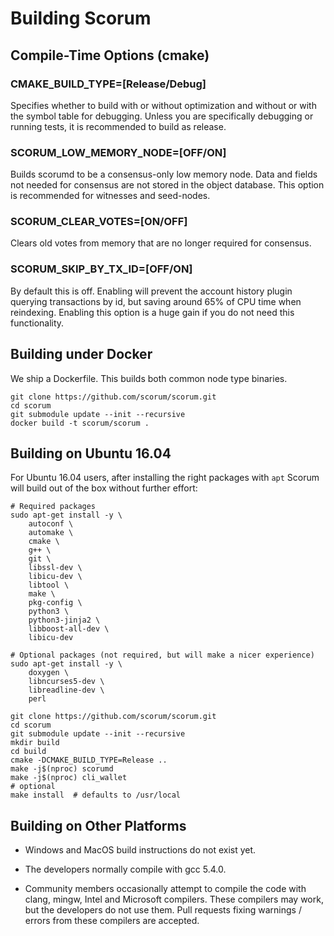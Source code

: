 # Building Scorum

## Compile-Time Options (cmake)

### CMAKE_BUILD_TYPE=[Release/Debug]

Specifies whether to build with or without optimization and without or with
the symbol table for debugging. Unless you are specifically debugging or
running tests, it is recommended to build as release.

### SCORUM_LOW_MEMORY_NODE=[OFF/ON]

Builds scorumd to be a consensus-only low memory node. Data and fields not
needed for consensus are not stored in the object database.  This option is
recommended for witnesses and seed-nodes.

### SCORUM_CLEAR_VOTES=[ON/OFF]

Clears old votes from memory that are no longer required for consensus.

### SCORUM_SKIP_BY_TX_ID=[OFF/ON]

By default this is off. Enabling will prevent the account history plugin querying transactions
by id, but saving around 65% of CPU time when reindexing. Enabling this option is a
huge gain if you do not need this functionality.

## Building under Docker

We ship a Dockerfile. This builds both common node type binaries.

    git clone https://github.com/scorum/scorum.git
    cd scorum
    git submodule update --init --recursive
    docker build -t scorum/scorum .

## Building on Ubuntu 16.04

For Ubuntu 16.04 users, after installing the right packages with `apt` Scorum
will build out of the box without further effort:

    # Required packages
    sudo apt-get install -y \
        autoconf \
        automake \
        cmake \
        g++ \
        git \
        libssl-dev \
        libicu-dev \
        libtool \
        make \
        pkg-config \
        python3 \
        python3-jinja2 \
        libboost-all-dev \
        libicu-dev

    # Optional packages (not required, but will make a nicer experience)
    sudo apt-get install -y \
        doxygen \
        libncurses5-dev \
        libreadline-dev \
        perl

    git clone https://github.com/scorum/scorum.git
    cd scorum
    git submodule update --init --recursive
    mkdir build
    cd build
    cmake -DCMAKE_BUILD_TYPE=Release ..
    make -j$(nproc) scorumd
    make -j$(nproc) cli_wallet
    # optional
    make install  # defaults to /usr/local

## Building on Other Platforms

- Windows and MacOS build instructions do not exist yet.

- The developers normally compile with gcc 5.4.0.

- Community members occasionally attempt to compile the code with clang, mingw,
  Intel and Microsoft compilers. These compilers may work, but the
  developers do not use them. Pull requests fixing warnings / errors from
  these compilers are accepted.

